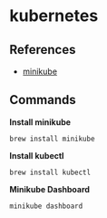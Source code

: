 # kubernetes

## References

- [minikube](https://minikube.sigs.k8s.io/docs/start/)

## Commands

**Install minikube**

```shell
brew install minikube
```

**Install kubectl**

```shell
brew install kubectl
```

**Minikube Dashboard**

```shell
minikube dashboard
```
